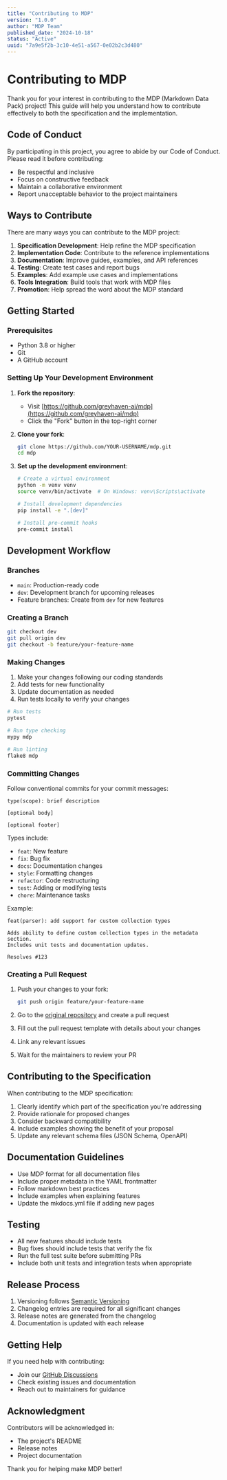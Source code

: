 ```yaml
---
title: "Contributing to MDP"
version: "1.0.0"
author: "MDP Team"
published_date: "2024-10-18"
status: "Active"
uuid: "7a9e5f2b-3c10-4e51-a567-0e02b2c3d480"
---
```


# Contributing to MDP

Thank you for your interest in contributing to the MDP (Markdown Data Pack) project! This guide will help you understand how to contribute effectively to both the specification and the implementation.

## Code of Conduct

By participating in this project, you agree to abide by our Code of Conduct. Please read it before contributing:

- Be respectful and inclusive
- Focus on constructive feedback
- Maintain a collaborative environment
- Report unacceptable behavior to the project maintainers

## Ways to Contribute

There are many ways you can contribute to the MDP project:

1. **Specification Development**: Help refine the MDP specification
2. **Implementation Code**: Contribute to the reference implementations
3. **Documentation**: Improve guides, examples, and API references
4. **Testing**: Create test cases and report bugs
5. **Examples**: Add example use cases and implementations
6. **Tools Integration**: Build tools that work with MDP files
7. **Promotion**: Help spread the word about the MDP standard

## Getting Started

### Prerequisites

- Python 3.8 or higher
- Git
- A GitHub account

### Setting Up Your Development Environment

1. **Fork the repository**:
   - Visit [https://github.com/greyhaven-ai/mdp](https://github.com/greyhaven-ai/mdp)
   - Click the "Fork" button in the top-right corner

2. **Clone your fork**:
   ```bash
   git clone https://github.com/YOUR-USERNAME/mdp.git
   cd mdp
   ```

3. **Set up the development environment**:
   ```bash
   # Create a virtual environment
   python -m venv venv
   source venv/bin/activate  # On Windows: venv\Scripts\activate
   
   # Install development dependencies
   pip install -e ".[dev]"
   
   # Install pre-commit hooks
   pre-commit install
   ```

## Development Workflow

### Branches

- `main`: Production-ready code
- `dev`: Development branch for upcoming releases
- Feature branches: Create from `dev` for new features

### Creating a Branch

```bash
git checkout dev
git pull origin dev
git checkout -b feature/your-feature-name
```

### Making Changes

1. Make your changes following our coding standards
2. Add tests for new functionality
3. Update documentation as needed
4. Run tests locally to verify your changes

```bash
# Run tests
pytest

# Run type checking
mypy mdp

# Run linting
flake8 mdp
```

### Committing Changes

Follow conventional commits for your commit messages:

```
type(scope): brief description

[optional body]

[optional footer]
```

Types include:
- `feat`: New feature
- `fix`: Bug fix
- `docs`: Documentation changes
- `style`: Formatting changes
- `refactor`: Code restructuring
- `test`: Adding or modifying tests
- `chore`: Maintenance tasks

Example:
```
feat(parser): add support for custom collection types

Adds ability to define custom collection types in the metadata section.
Includes unit tests and documentation updates.

Resolves #123
```

### Creating a Pull Request

1. Push your changes to your fork:
   ```bash
   git push origin feature/your-feature-name
   ```

2. Go to the [original repository](https://github.com/greyhaven-ai/mdp) and create a pull request
3. Fill out the pull request template with details about your changes
4. Link any relevant issues
5. Wait for the maintainers to review your PR

## Contributing to the Specification

When contributing to the MDP specification:

1. Clearly identify which part of the specification you're addressing
2. Provide rationale for proposed changes
3. Consider backward compatibility
4. Include examples showing the benefit of your proposal
5. Update any relevant schema files (JSON Schema, OpenAPI)

## Documentation Guidelines

- Use MDP format for all documentation files
- Include proper metadata in the YAML frontmatter
- Follow markdown best practices
- Include examples when explaining features
- Update the mkdocs.yml file if adding new pages

## Testing

- All new features should include tests
- Bug fixes should include tests that verify the fix
- Run the full test suite before submitting PRs
- Include both unit tests and integration tests when appropriate

## Release Process

1. Versioning follows [Semantic Versioning](https://semver.org/)
2. Changelog entries are required for all significant changes
3. Release notes are generated from the changelog
4. Documentation is updated with each release

## Getting Help

If you need help with contributing:

- Join our [GitHub Discussions](https://github.com/greyhaven-ai/mdp/discussions)
- Check existing issues and documentation
- Reach out to maintainers for guidance

## Acknowledgment

Contributors will be acknowledged in:

- The project's README
- Release notes
- Project documentation

Thank you for helping make MDP better! 